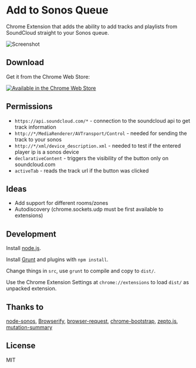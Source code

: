 Add to Sonos Queue
==================

Chrome Extension that adds the ability to add tracks and playlists from SoundCloud straight to your Sonos queue.

![Screenshot](https://raw.githubusercontent.com/robbi5/add-to-sonos-queue/master/screenshots/track-1.0.0.jpg)

Download
--------
Get it from the Chrome Web Store:


[![Available in the Chrome Web Store](https://developer.chrome.com/webstore/images/ChromeWebStore_BadgeWBorder_v2_206x58.png)](https://chrome.google.com/webstore/detail/add-to-sonos-queue/mjlgdiclanhcloangjbhpmoagbhmjlgc)

Permissions
-----------
* `https://api.soundcloud.com/*` - connection to the soundcloud api to get track information
* `http://*/MediaRenderer/AVTransport/Control` - needed for sending the track to your sonos
* `http://*/xml/device_description.xml` - needed to test if the entered player ip is a sonos device
* `declarativeContent` - triggers the visibility of the button only on soundcloud.com
* `activeTab` - reads the track url if the button was clicked

Ideas
-----
* Add support for different rooms/zones
* Autodiscovery (chrome.sockets.udp must be first available to extensions)

Development
-----------
Install [node.js](http://nodejs.org/).

Install [Grunt](http://gruntjs.com/) and plugins with `npm install`.

Change things in `src`, use `grunt` to compile and copy to `dist/`.

Use the Chrome Extension Settings at `chrome://extensions` to load `dist/` as unpacked extension.

Thanks to
---------
[node-sonos](https://github.com/bencevans/node-sonos),
[Browserify](http://browserify.org),
[browser-request](https://github.com/iriscouch/browser-request),
[chrome-bootstrap](https://github.com/roykolak/chrome-bootstrap),
[zepto.js](http://zeptojs.com),
[mutation-summary](https://code.google.com/p/mutation-summary/)

License
-------
MIT